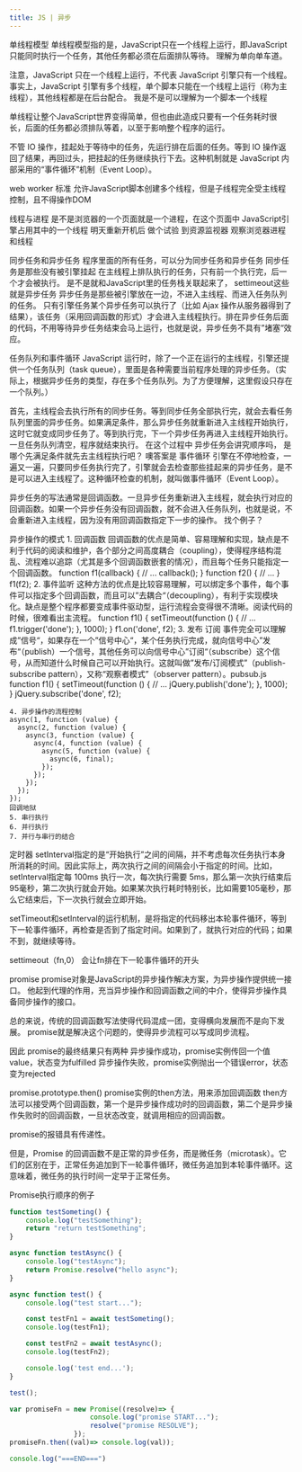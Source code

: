 ```yaml
---
title: JS | 异步
---
```

单线程模型
单线程模型指的是，JavaScript只在一个线程上运行，即JavaScript只能同时执行一个任务，其他任务都必须在后面排队等待。
理解为单向单车道。

注意，JavaScript 只在一个线程上运行，不代表 JavaScript 引擎只有一个线程。事实上，JavaScript 引擎有多个线程，单个脚本只能在一个线程上运行（称为主线程），其他线程都是在后台配合。
我是不是可以理解为一个脚本一个线程

单线程让整个JavaScript世界变得简单，但也由此造成只要有一个任务耗时很长，后面的任务都必须排队等着，以至于影响整个程序的运行。

不管 IO 操作，挂起处于等待中的任务，先运行排在后面的任务。等到 IO 操作返回了结果，再回过头，把挂起的任务继续执行下去。这种机制就是 JavaScript 内部采用的“事件循环”机制（Event Loop）。

web worker 标准 允许JavaScript脚本创建多个线程，但是子线程完全受主线程控制，且不得操作DOM

线程与进程  是不是浏览器的一个页面就是一个进程，在这个页面中 JavaScript引擎占用其中的一个线程  明天重新开机后 做个试验  到资源监视器 观察浏览器进程 和线程


同步任务和异步任务
程序里面的所有任务，可以分为同步任务和异步任务
同步任务是那些没有被引擎挂起 在主线程上排队执行的任务，只有前一个执行完，后一个才会被执行。
是不是就和JavaScript里的任务栈关联起来了， settimeout这些就是异步任务
异步任务是那些被引擎放在一边，不进入主线程、而进入任务队列的任务。
只有引擎任务某个异步任务可以执行了（比如 Ajax 操作从服务器得到了结果），该任务（采用回调函数的形式）才会进入主线程执行。排在异步任务后面的代码，不用等待异步任务结束会马上运行，也就是说，异步任务不具有”堵塞“效应。


任务队列和事件循环
JavaScript 运行时，除了一个正在运行的主线程，引擎还提供一个任务队列（task queue），里面是各种需要当前程序处理的异步任务。（实际上，根据异步任务的类型，存在多个任务队列。为了方便理解，这里假设只存在一个队列。）

首先，主线程会去执行所有的同步任务。等到同步任务全部执行完，就会去看任务队列里面的异步任务。如果满足条件，那么异步任务就重新进入主线程开始执行，这时它就变成同步任务了。等到执行完，下一个异步任务再进入主线程开始执行。一旦任务队列清空，程序就结束执行。
在这个过程中 异步任务会讲究顺序吗， 是哪个先满足条件就先去主线程执行吧？
噢答案是 事件循环
引擎在不停地检查，一遍又一遍，只要同步任务执行完了，引擎就会去检查那些挂起来的异步任务，是不是可以进入主线程了。这种循环检查的机制，就叫做事件循环（Event Loop）。


异步任务的写法通常是回调函数。一旦异步任务重新进入主线程，就会执行对应的回调函数。如果一个异步任务没有回调函数，就不会进入任务队列，也就是说，不会重新进入主线程，因为没有用回调函数指定下一步的操作。
找个例子？

异步操作的模式
	1. 回调函数
	回调函数的优点是简单、容易理解和实现，缺点是不利于代码的阅读和维护，各个部分之间高度耦合（coupling），使得程序结构混乱、流程难以追踪（尤其是多个回调函数嵌套的情况），而且每个任务只能指定一个回调函数。
	function f1(callback) {
	  // ...
	  callback();
	}
	function f2() {
	  // ...
	}
	f1(f2);
	2. 事件监听
	这种方法的优点是比较容易理解，可以绑定多个事件，每个事件可以指定多个回调函数，而且可以”去耦合“（decoupling），有利于实现模块化。缺点是整个程序都要变成事件驱动型，运行流程会变得很不清晰。阅读代码的时候，很难看出主流程。
	function f1() {
	  setTimeout(function () {
	    // ...
	    f1.trigger('done');
	  }, 1000);
	}
	f1.on('done', f2);
	3. 发布 订阅
	事件完全可以理解成”信号“，如果存在一个”信号中心“，某个任务执行完成，就向信号中心”发布“（publish）一个信号，其他任务可以向信号中心”订阅“（subscribe）这个信号，从而知道什么时候自己可以开始执行。这就叫做”发布/订阅模式”（publish-subscribe pattern），又称“观察者模式”（observer pattern）。pubsub.js
	function f1() {
	  setTimeout(function () {
	    // ...
	    jQuery.publish('done');
	  }, 1000);
	}
	jQuery.subscribe('done', f2);
	
	4. 异步操作的流程控制
	async(1, function (value) {
	  async(2, function (value) {
	    async(3, function (value) {
	      async(4, function (value) {
	        async(5, function (value) {
	          async(6, final);
	        });
	      });
	    });
	  });
	});
	回调地狱
	5. 串行执行
	6. 并行执行
	7. 并行与串行的结合

定时器
setInterval指定的是“开始执行”之间的间隔，并不考虑每次任务执行本身所消耗的时间。因此实际上，两次执行之间的间隔会小于指定的时间。比如，setInterval指定每 100ms 执行一次，每次执行需要 5ms，那么第一次执行结束后95毫秒，第二次执行就会开始。如果某次执行耗时特别长，比如需要105毫秒，那么它结束后，下一次执行就会立即开始。

setTimeout和setInterval的运行机制，是将指定的代码移出本轮事件循环，等到下一轮事件循环，再检查是否到了指定时间。如果到了，就执行对应的代码；如果不到，就继续等待。

settimeout（fn,0） 会让fn排在下一轮事件循环的开头

promise
promise对象是JavaScript的异步操作解决方案，为异步操作提供统一接口。
他起到代理的作用，充当异步操作和回调函数之间的中介，使得异步操作具备同步操作的接口。

总的来说，传统的回调函数写法使得代码混成一团，变得横向发展而不是向下发展。
promise就是解决这个问题的，使得异步流程可以写成同步流程。

因此 promise的最终结果只有两种
	异步操作成功，promise实例传回一个值value，状态变为fulfilled
	异步操作失败，promise实例抛出一个错误error，状态变为rejected
	
promise.prototype.then()
promise实例的then方法，用来添加回调函数
then方法可以接受两个回调函数，第一个是异步操作成功时的回调函数，第二个是异步操作失败时的回调函数，一旦状态改变，就调用相应的回调函数。

promise的报错具有传递性。

但是，Promise 的回调函数不是正常的异步任务，而是微任务（microtask）。它们的区别在于，正常任务追加到下一轮事件循环，微任务追加到本轮事件循环。这意味着，微任务的执行时间一定早于正常任务。

Promise执行顺序的例子
```javascript
function testSometing() {
    console.log("testSomething");
    return "return testSomething";
}

async function testAsync() {
    console.log("testAsync");
    return Promise.resolve("hello async");
}

async function test() {
    console.log("test start...");

    const testFn1 = await testSometing();
    console.log(testFn1);

    const testFn2 = await testAsync();
    console.log(testFn2);

    console.log('test end...');
}

test();

var promiseFn = new Promise((resolve)=> { 
                    console.log("promise START...");
                    resolve("promise RESOLVE");
                });
promiseFn.then((val)=> console.log(val));

console.log("===END===")
```
